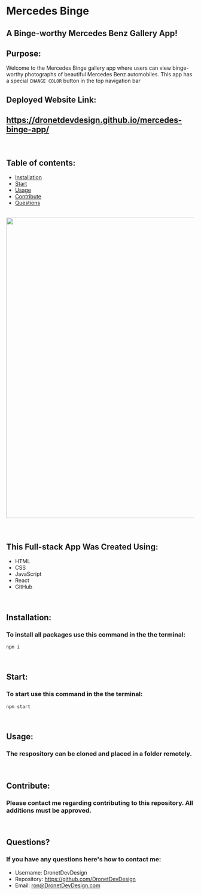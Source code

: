 # Mercedes Binge
## A Binge-worthy Mercedes Benz Gallery App!

## Purpose:

Welcome to the Mercedes Binge gallery app where users can view binge-worthy photographs of beautiful Mercedes Benz automobiles. This app has a special `CHANGE COLOR` button in the top navigation bar

## Deployed Website Link:

## https://dronetdevdesign.github.io/mercedes-binge-app/

<br>

## **Table of contents:**

- [Installation](#installation)
- [Start](#start)
- [Usage](#usage)
- [Contribute](#contribute)
- [Questions](#questions)

<br>
<div align="left">
    <img src="./src/assets/dronetdevdesign-website-screenshot.jpg" width="800px" /> 
</div>
<br>

<br>

## This Full-stack App Was Created Using:

- HTML 
- CSS
- JavaScript
- React
- GitHub

<br>

## Installation:

### To install all packages use this command in the the terminal:

`npm i`

<br>

## Start:

### To start use this command in the the terminal: 

`npm start`

<br>

## Usage:

### The respository can be cloned and placed in a folder remotely.

<br>

## Contribute:

### Please contact me regarding contributing to this repository. All additions must be approved.

<br>

## Questions?

### If you have any questions here's how to contact me:

- Username: DronetDevDesign
- Repository: https://github.com/DronetDevDesign
- Email: ron@DronetDevDesign.com

